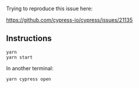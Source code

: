 Trying to reproduce this issue here: 

https://github.com/cypress-io/cypress/issues/21135



## Instructions 

```
yarn 
yarn start
```

In another terminal: 

```
yarn cypress open
```

